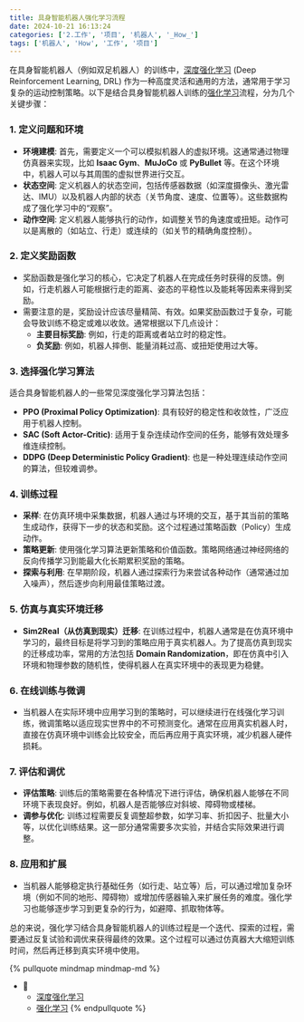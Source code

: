 ```yaml
---
title: 具身智能机器人强化学习流程
date: 2024-10-21 16:13:24
categories: ['2.工作', '项目', '机器人', '_How_']
tags: ['机器人', 'How', '工作', '项目']
---
```


在具身智能机器人（例如双足机器人）的训练中，[深度强化学习](../f59dc0843ba2cddc8c7409a245020b5ffc968a3e) (Deep Reinforcement Learning, DRL) 作为一种高度灵活和通用的方法，通常用于学习复杂的运动控制策略。以下是结合具身智能机器人训练的[强化学习](../680c5f7edbd20209e79342da1e623487b3ecf05b)流程，分为几个关键步骤：
  
  
### 1. **定义问题和环境**

   - **环境建模**: 首先，需要定义一个可以模拟机器人的虚拟环境。这通常通过物理仿真器来实现，比如 **Isaac Gym**、**MuJoCo** 或 **PyBullet** 等。在这个环境中，机器人可以与其周围的虚拟世界进行交互。  
   - **状态空间**: 定义机器人的状态空间，包括传感器数据（如深度摄像头、激光雷达、IMU）以及机器人内部的状态（关节角度、速度、位置等）。这些数据构成了强化学习中的“观察”。
   - **动作空间**: 定义机器人能够执行的动作，如调整关节的角速度或扭矩。动作可以是离散的（如站立、行走）或连续的（如关节的精确角度控制）。
  
  
### 2. **定义奖励函数**

   - 奖励函数是强化学习的核心，它决定了机器人在完成任务时获得的反馈。例如，行走机器人可能根据行走的距离、姿态的平稳性以及能耗等因素来得到奖励。
   - 需要注意的是，奖励设计应该尽量精简、有效。如果奖励函数过于复杂，可能会导致训练不稳定或难以收敛。通常根据以下几点设计：
     - **主要目标奖励**: 例如，行走的距离或者站立时的稳定性。
     - **负奖励**: 例如，机器人摔倒、能量消耗过高、或扭矩使用过大等。
  
  
### 3. **选择强化学习算法**

   适合具身智能机器人的一些常见深度强化学习算法包括：
   - **PPO (Proximal Policy Optimization)**: 具有较好的稳定性和收敛性，广泛应用于机器人控制。
   - **SAC (Soft Actor-Critic)**: 适用于复杂连续动作空间的任务，能够有效处理多维连续控制。
   - **DDPG (Deep Deterministic Policy Gradient)**: 也是一种处理连续动作空间的算法，但较难调参。
  
  
### 4. **训练过程**

   - **采样**: 在仿真环境中采集数据，机器人通过与环境的交互，基于其当前的策略生成动作，获得下一步的状态和奖励。这个过程通过策略函数（Policy）生成动作。
   - **策略更新**: 使用强化学习算法更新策略和价值函数。策略网络通过神经网络的反向传播学习到能最大化长期累积奖励的策略。
   - **探索与利用**: 在早期阶段，机器人通过探索行为来尝试各种动作（通常通过加入噪声），然后逐步向利用最佳策略过渡。
  
  
### 5. **仿真与真实环境迁移**

   - **Sim2Real（从仿真到现实）迁移**: 在训练过程中，机器人通常是在仿真环境中学习的，最终目标是将学习到的策略应用于真实机器人。为了提高仿真到现实的迁移成功率，常用的方法包括 **Domain Randomization**，即在仿真中引入环境和物理参数的随机性，使得机器人在真实环境中的表现更为稳健。
  
  
### 6. **在线训练与微调**

   - 当机器人在实际环境中应用学习到的策略时，可以继续进行在线强化学习训练，微调策略以适应现实世界中的不可预测变化。通常在应用真实机器人时，直接在仿真环境中训练会比较安全，而后再应用于真实环境，减少机器人硬件损耗。
  
  
### 7. **评估和调优**

   - **评估策略**: 训练后的策略需要在各种情况下进行评估，确保机器人能够在不同环境下表现良好。例如，机器人是否能够应对斜坡、障碍物或楼梯。
   - **调参与优化**: 训练过程需要反复调整超参数，如学习率、折扣因子、批量大小等，以优化训练结果。这一部分通常需要多次实验，并结合实际效果进行调整。
  
  
### 8. **应用和扩展**

   - 当机器人能够稳定执行基础任务（如行走、站立等）后，可以通过增加复杂环境（例如不同的地形、障碍物）或增加传感器输入来扩展任务的难度。强化学习也能够逐步学习到更复杂的行为，如避障、抓取物体等。

总的来说，强化学习结合具身智能机器人的训练过程是一个迭代、探索的过程，需要通过反复试验和调优来获得最终的效果。这个过程可以通过仿真器大大缩短训练时间，然后再迁移到真实环境中使用。

{% pullquote mindmap mindmap-md %}
- 🔵
  - [深度强化学习](../f59dc0843ba2cddc8c7409a245020b5ffc968a3e)
  - [强化学习](../680c5f7edbd20209e79342da1e623487b3ecf05b)
{% endpullquote %}